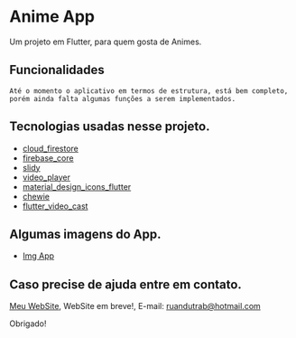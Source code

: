 # Anime App

Um projeto em Flutter, para quem gosta de Animes.

## Funcionalidades

    Até o momento o aplicativo em termos de estrutura, está bem completo, porém ainda falta algumas funções a serem implementados.

## Tecnologias usadas nesse projeto.

- [cloud_firestore](https://pub.dev/packages/cloud_firestore)
- [firebase_core](https://pub.dev/packages/firebase_core)
- [slidy](https://pub.dev/packages/slidy)
- [video_player](https://pub.dev/packages/video_player)
- [material_design_icons_flutter](https://pub.dev/packages/material_design_icons_flutter)
- [chewie](https://pub.dev/packages/chewie)
- [flutter_video_cast](https://pub.dev/packages/flutter_video_cast)

## Algumas imagens do App.

- [Img App](https://ibb.co/album/gzJwV5)

## Caso precise de ajuda entre em contato.

[Meu WebSite](#), WebSite em breve!,
E-mail: ruandutrab@hotmail.com

Obrigado!

